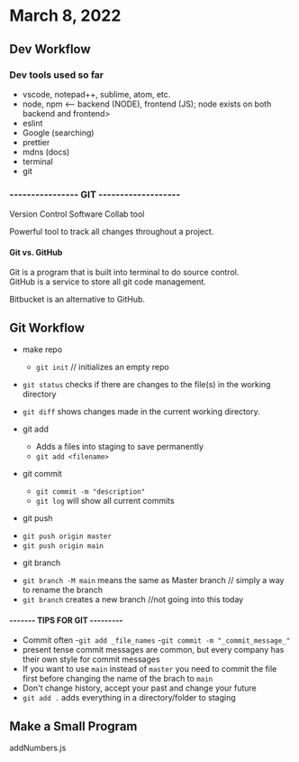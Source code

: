 # March 8, 2022

## Dev Workflow
### Dev tools used so far
  * vscode, notepad++, sublime, atom, etc.
  * node, npm <-- backend (NODE), frontend (JS); node exists on both backend and frontend>
  * eslint
  * Google (searching)
  * prettier
  * mdns (docs)
  * terminal
  * git
  ### ---------------- GIT -------------------
  Version Control Software
  Collab tool

  Powerful tool to track all changes throughout a project.

  #### Git vs. GitHub
  Git is a program that is built into terminal to do source control.  
  GitHub is a service to store all git code management.

  Bitbucket is an alternative to GitHub.

## Git Workflow
* make repo
  - `git init` // initializes an empty repo

* `git status` checks if there are changes to the file(s) in the working directory

* `git diff` shows changes made in the current working directory.

* git add 
  - Adds a files into staging to save permanently
  - `git add <filename>`

* git commit
  - `git commit -m "description"` 
  - `git log` will show all current commits

* git push
- `git push origin master`
- `git push origin main`

* git branch
- `git branch -M main` means the same as Master branch // simply a way to rename the branch
- `git branch` creates a new branch //not going into this today

#### ------- TIPS FOR GIT ---------
- Commit often
-`git add _file_names`
-`git commit -m "_commit_message_"`
- present tense commit messages are common, but every company has their own style for commit messages
- If you want to use `main` instead of `master` you need to commit the file first before changing the name of the brach to `main`
- Don't change history, accept your past and change your future
- `git add .` adds everything in a directory/folder to staging

## Make a Small Program
addNumbers.js